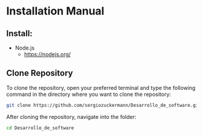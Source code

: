 # Installation Manual

## Install:
- Node.js
  - https://nodejs.org/

## Clone Repository 

To clone the repository, open your preferred terminal and type the following command in the directory where you want to clone the repository:

```bash
git clone https://github.com/sergiozuckermann/Desarrollo_de_software.git
```

After cloning the repository, navigate into the folder:

```bash
cd Desarrollo_de_software
```

